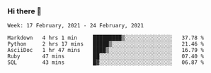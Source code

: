 ### Hi there 👋

<!--START_SECTION:waka-->
```text
Week: 17 February, 2021 - 24 February, 2021

Markdown   4 hrs 1 min     █████████▒░░░░░░░░░░░░░░░   37.78 % 
Python     2 hrs 17 mins   █████▒░░░░░░░░░░░░░░░░░░░   21.46 % 
AsciiDoc   1 hr 47 mins    ████▒░░░░░░░░░░░░░░░░░░░░   16.79 % 
Ruby       47 mins         ██░░░░░░░░░░░░░░░░░░░░░░░   07.40 % 
SQL        43 mins         █▓░░░░░░░░░░░░░░░░░░░░░░░   06.87 % 
```
<!--END_SECTION:waka-->

<!--
**yqmmm/yqmmm** is a ✨ _special_ ✨ repository because its `README.md` (this file) appears on your GitHub profile.

Here are some ideas to get you started:

- 🔭 I’m currently working on ...
- 🌱 I’m currently learning ...
- 👯 I’m looking to collaborate on ...
- 🤔 I’m looking for help with ...
- 💬 Ask me about ...
- 📫 How to reach me: ...
- 😄 Pronouns: ...
- ⚡ Fun fact: ...
-->
